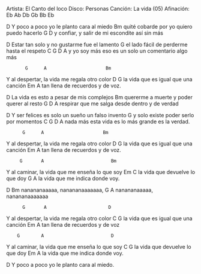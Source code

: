 Artista:	El Canto del loco
Disco:		Personas
Canción:	La vida (05)
Afinación: 	Eb Ab Db Gb Bb Eb

D
Y poco a poco yo le planto cara al miedo
Bm
quité cobarde por yo quiero puedo hacerlo
      G                                     D
y confiar, y salir de mi escondite así sin más

D
Estar tan solo y no gustarme fue el lamento
G
el lado fácil de perderme hasta el respeto
         C             G                       D     A
y yo soy más eso es un solo un comentario algo más

           G      A                      Bm
Y al despertar, la vida me regala otro color
    D                             G
la vida que es igual que una canción
    Em                       A
tan llena de recuerdos y de voz.

D
La vida es esto a pesar de mis complejos
Bm
quererme a muerte y poder querer al resto
      G                                  D       A
respirar que me salga desde dentro y de verdad

D
Y ser felices es solo un sueño un falso invento
G
y solo existe poder serlo por momentos
      C   G                                D      A
nada más esta vida es lo más grande es la verdad.

          G      A                      Bm
Y al despertar, la vida me regala otro color
    D                             G
la vida que es igual que una canción
    Em                       A
tan llena de recuerdos y de voz.

         G       A                         Bm
Y al caminar, la vida que me enseña lo que soy
    Em                      C
la vida que devuelve lo que doy
   G                   A
la vida que me indica donde voy.

D             Bm
nanananaaaaa, nanananaaaaaaa,
G             A
nanananaaaaa, nanananaaaaaaa

          G       A                       D
Y al despertar, la vida me regala otro color
  C                           G
la vida que es igual que una canción
     Em                     A
tan llena de recuerdos y de voz

        G        A                         D
Y al caminar, la vida que me enseña lo que soy
    C                       G
la vida que devuelve lo que doy
   Em                  A
la vida que me indica donde voy.

D
Y poco a poco yo le planto cara al miedo.